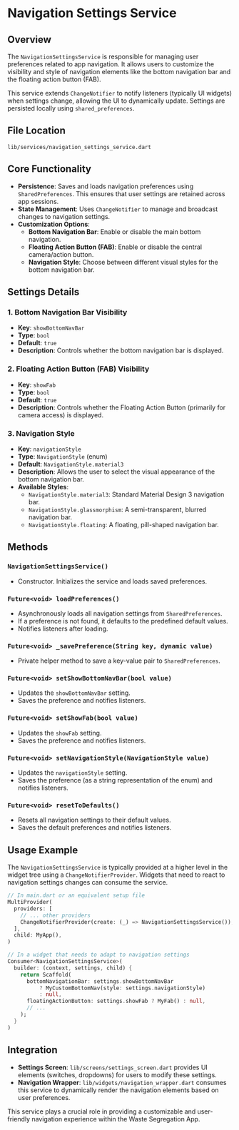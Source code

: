 # Navigation Settings Service

## Overview

The `NavigationSettingsService` is responsible for managing user preferences related to app navigation. It allows users to customize the visibility and style of navigation elements like the bottom navigation bar and the floating action button (FAB).

This service extends `ChangeNotifier` to notify listeners (typically UI widgets) when settings change, allowing the UI to dynamically update. Settings are persisted locally using `shared_preferences`.

## File Location

`lib/services/navigation_settings_service.dart`

## Core Functionality

- **Persistence**: Saves and loads navigation preferences using `SharedPreferences`. This ensures that user settings are retained across app sessions.
- **State Management**: Uses `ChangeNotifier` to manage and broadcast changes to navigation settings.
- **Customization Options**:
    - **Bottom Navigation Bar**: Enable or disable the main bottom navigation.
    - **Floating Action Button (FAB)**: Enable or disable the central camera/action button.
    - **Navigation Style**: Choose between different visual styles for the bottom navigation bar.

## Settings Details

### 1. Bottom Navigation Bar Visibility
- **Key**: `showBottomNavBar`
- **Type**: `bool`
- **Default**: `true`
- **Description**: Controls whether the bottom navigation bar is displayed.

### 2. Floating Action Button (FAB) Visibility
- **Key**: `showFab`
- **Type**: `bool`
- **Default**: `true`
- **Description**: Controls whether the Floating Action Button (primarily for camera access) is displayed.

### 3. Navigation Style
- **Key**: `navigationStyle`
- **Type**: `NavigationStyle` (enum)
- **Default**: `NavigationStyle.material3`
- **Description**: Allows the user to select the visual appearance of the bottom navigation bar.
- **Available Styles**:
    - `NavigationStyle.material3`: Standard Material Design 3 navigation bar.
    - `NavigationStyle.glassmorphism`: A semi-transparent, blurred navigation bar.
    - `NavigationStyle.floating`: A floating, pill-shaped navigation bar.

## Methods

### `NavigationSettingsService()`
- Constructor. Initializes the service and loads saved preferences.

### `Future<void> loadPreferences()`
- Asynchronously loads all navigation settings from `SharedPreferences`.
- If a preference is not found, it defaults to the predefined default values.
- Notifies listeners after loading.

### `Future<void> _savePreference(String key, dynamic value)`
- Private helper method to save a key-value pair to `SharedPreferences`.

### `Future<void> setShowBottomNavBar(bool value)`
- Updates the `showBottomNavBar` setting.
- Saves the preference and notifies listeners.

### `Future<void> setShowFab(bool value)`
- Updates the `showFab` setting.
- Saves the preference and notifies listeners.

### `Future<void> setNavigationStyle(NavigationStyle value)`
- Updates the `navigationStyle` setting.
- Saves the preference (as a string representation of the enum) and notifies listeners.

### `Future<void> resetToDefaults()`
- Resets all navigation settings to their default values.
- Saves the default preferences and notifies listeners.

## Usage Example

The `NavigationSettingsService` is typically provided at a higher level in the widget tree using a `ChangeNotifierProvider`. Widgets that need to react to navigation settings changes can consume the service.

```dart
// In main.dart or an equivalent setup file
MultiProvider(
  providers: [
    // ... other providers
    ChangeNotifierProvider(create: (_) => NavigationSettingsService()),
  ],
  child: MyApp(),
)

// In a widget that needs to adapt to navigation settings
Consumer<NavigationSettingsService>(
  builder: (context, settings, child) {
    return Scaffold(
      bottomNavigationBar: settings.showBottomNavBar 
          ? MyCustomBottomNav(style: settings.navigationStyle) 
          : null,
      floatingActionButton: settings.showFab ? MyFab() : null,
      // ...
    );
  }
)
```

## Integration

- **Settings Screen**: `lib/screens/settings_screen.dart` provides UI elements (switches, dropdowns) for users to modify these settings.
- **Navigation Wrapper**: `lib/widgets/navigation_wrapper.dart` consumes this service to dynamically render the navigation elements based on user preferences.

This service plays a crucial role in providing a customizable and user-friendly navigation experience within the Waste Segregation App. 